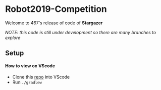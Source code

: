 # Robot2019-Competition
Welcome to 467's release of code of **Stargazer**

_*NOTE:* this code is still under development so there are many branches to explore_
## Setup

#### How to view on VScode
* Clone this [repo](https://github.com/team467/Robot2019-Competition) into VScode
* Run `./gradlew` 